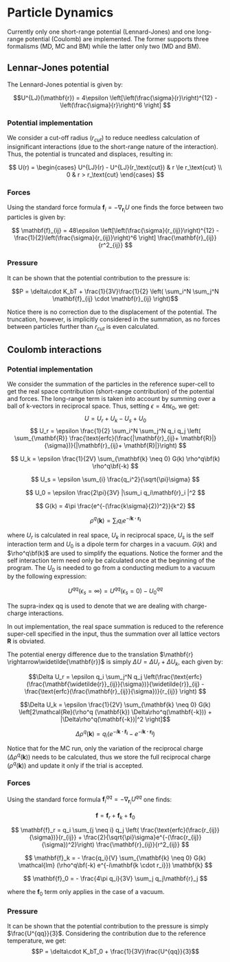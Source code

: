 # Particle Dynamics
Currently only one short-range potential (Lennard-Jones) and one long-range potential (Coulomb) are implemented. The former supports three formalisms (MD, MC and BM) while the latter only two (MD and BM).

## Lennar-Jones potential
The Lennard-Jones potential is given by:

$$U^{LJ}(\mathbf{r}) = 4\epsilon \left[\left(\frac{\sigma}{r}\right)^{12} - \left(\frac{\sigma}{r}\right)^6 \right] $$

### Potential implementation
We consider a cut-off radius ($r_{cut}$) to reduce needless calculation of insignificant interactions (due to the short-range nature of the interaction). Thus, the potential is truncated and displaces, resulting in:


$$
U(r) =
\begin{cases}
    U^{LJ}(r) - U^{LJ}(r_\text{cut}) & r \le r_\text{cut} \\
    0 & r > r_\text{cut}
\end{cases}
$$

### Forces
Using the standard force formula $\mathbf{f}_i = -\nabla _{\mathbf{r}_i}U$ one finds the force between two particles is given by:

$$ \mathbf{f}_{ij} = 48\epsilon \left[\left(\frac{\sigma}{r_{ij}}\right)^{12} - \frac{1}{2}\left(\frac{\sigma}{r_{ij}}\right)^6 \right] \frac{\mathbf{r}_{ij}}{r^2_{ij}} $$

### Pressure
It can be shown that the potential contribution to the pressure is:

$$P = \delta\cdot K_bT + \frac{1}{3V}\frac{1}{2} \left( \sum_i^N \sum_j^N \mathbf{f}_{ij} \cdot \mathbf{r}_{ij} \right)$$

Notice there is no correction due to the displacement of the potential. The truncation, however, is implicitly considered in the summation, as no forces between particles further than $r_{cut}$ is even calculated.

## Coulomb interactions

### Potential implementation
We consider the summation of the particles in the reference super-cell to get the real space contribution (short-range contribution) of the potential and forces. The long-range term is taken into account by summing over a ball of k-vectors in reciprocal space. Thus, setting $\epsilon=4\pi\epsilon_0$, we get:
$$
U = U_r + U_k - U_s + U_0
$$
$$ U_r = \epsilon \frac{1}{2} \sum_i^N \sum_j^N q_i q_j \left( \sum_{\mathbf{R}} \frac{\text{erfc}(\frac{|\mathbf{r}_{ij}+ \mathbf{R}|}{\sigma})}{|\mathbf{r}_{ij}+ \mathbf{R}|}\right)  $$

$$ U_k = \epsilon  \frac{1}{2V} \sum_{\mathbf{k} \neq 0} G(k) \rho^q\bf(k) \rho^q\bf(-k) $$

$$ U_s = \epsilon \sum_{i} \frac{q_i^2}{\sqrt{\pi}\sigma} $$

$$ U_0 = \epsilon \frac{2\pi}{3V} |\sum_i q_i\mathbf{r}_i |^2 $$

$$ G(k) = 4\pi \frac{e^{-(\frac{k\sigma}{2})^2}}{k^2} $$

$$ \rho^q(\mathbf{k}) = \sum_i q_i e^{-i\mathbf{k \cdot r_i}}  $$

where $U_r$ is calculated in real space, $U_k$ in reciprocal space, $U_s$ is the self interaction term and $U_0$ is a dipole term for charges in a vacuum. $G(k)$ and $\rho^q\bf(k)$ are used to simplify the equations. Notice the former and the self interaction term need only be calculated once at the beginning of the program. The $U_0$ is needed to go from a conducting medium to a vacuum by the following expression:

$$ U^{qq}(\epsilon_s=\infty) = U^{qq}(\epsilon_s=0) - U^{qq}_0 $$

The supra-index qq is used to denote that we are dealing with charge-charge interactions.

In out implementation, the real space summation is reduced to the reference super-cell specified in the input, thus the summation over all lattice vectors $\mathbf{R}$ is obviated.

The potential energy difference due to the translation $\mathbf{r} \rightarrow\widetilde{\mathbf{r}}$ is simply $\Delta U = \Delta U_r + \Delta U_k$, each given by:

$$\Delta U_r = \epsilon q_i \sum_j^N q_j \left(\frac{\text{erfc}(\frac{\mathbf{\widetilde{r}}_{ij}}{\sigma})}{\widetilde{r}}_{ij} - \frac{\text{erfc}(\frac{\mathbf{r}_{ij}}{\sigma})}{r_{ij}} \right)  $$


$$\Delta  U_k = \epsilon \frac{1}{2V} \sum_{\mathbf{k} \neq 0} G(k) \left[2\mathcal{Re}(\rho^q (\mathbf{k}) \Delta\rho^q(\mathbf{-k})) + |\Delta\rho^q(\mathbf{-k})|^2 \right]$$

$$ \Delta\rho^q(\mathbf{k}) = q_i(e^{-i\mathbf{k \cdot \widetilde{r}_i}} - e^{-i\mathbf{k \cdot r_i}}) $$

Notice that for the MC run, only the variation of the reciprocal charge ($\Delta\rho^q(\mathbf{k})$) needs to be calculated, thus we store the full reciprocal charge ($\rho^q(\mathbf{k})$) and update it only if the trial is accepted.


### Forces

Using the standard force formula $\mathbf{f}^{qq}_i = -\nabla _{\mathbf{r}_i}U^{qq}$ one finds:

$$ \mathbf{f} = \mathbf{f}_r + \mathbf{f}_k + \mathbf{f}_0 $$

$$ \mathbf{f}_r = q_i \sum_{j \neq i} q_j \left( \frac{\text{erfc}(\frac{r_{ij}}{\sigma})}{r_{ij}}  +  \frac{2}{\sqrt{\pi}\sigma}e^{-(\frac{r_{ij}}{\sigma})^2}\right) \frac{\mathbf{r}_{ij}}{r^2_{ij}}  $$

$$ \mathbf{f}_k = - \frac{q_i}{V} \sum_{\mathbf{k} \neq 0} G(k) \mathcal{Im} (\rho^q\bf(-k) e^{-i\mathbf{k \cdot r_i}}) \mathbf{k}  $$

$$ \mathbf{f}_0 = - \frac{4\pi q_i}{3V} \sum_j q_j\mathbf{r}_j  $$

where the $\mathbf{f}_0$ term only applies in the case of a vacuum.

### Pressure
It can be shown that the potential contribution to the pressure is simply $\frac{U^{qq}}{3}$. Considering the contribution due to the reference temperature, we get:
$$P = \delta\cdot K_bT_0 + \frac{1}{3V}\frac{U^{qq}}{3}$$
